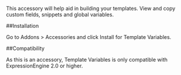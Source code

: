 This accessory will help aid in building your templates. View and copy custom fields, snippets and global variables.

##Installation

Go to Addons > Accessories and click Install for Template Variables.

##Compatibility

As this is an accessory, Template Variables is only compatible with ExpressionEngine 2.0 or higher. 